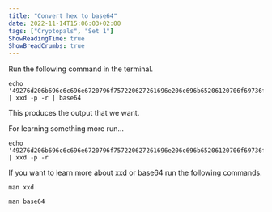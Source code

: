 ```yaml
---
title: "Convert hex to base64"
date: 2022-11-14T15:06:03+02:00
tags: ["Cryptopals", "Set 1"]
ShowReadingTime: true
ShowBreadCrumbs: true
---
```


Run the following command in the terminal.

```shell
echo '49276d206b696c6c696e6720796f757220627261696e206c696b65206120706f69736f6e6f7573206d757368726f6f6d' | xxd -p -r | base64
```

This produces the output that we want.

For learning something more run...

```shell
echo '49276d206b696c6c696e6720796f757220627261696e206c696b65206120706f69736f6e6f7573206d757368726f6f6d' | xxd -p -r
```

If you want to learn more about xxd or base64 run the following commands.

```shell
man xxd
```

```shell
man base64
```